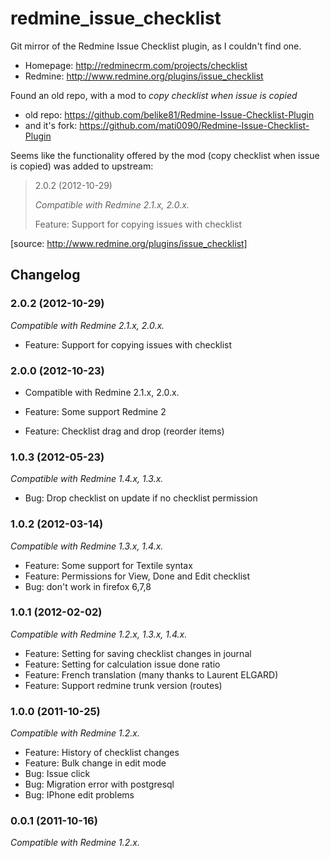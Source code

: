 redmine_issue_checklist
=======================

Git mirror of the Redmine Issue Checklist plugin, as I couldn't find one.
* Homepage: http://redminecrm.com/projects/checklist
* Redmine: http://www.redmine.org/plugins/issue_checklist

Found an old repo, with a mod to _copy checklist when issue is copied_
* old repo: https://github.com/belike81/Redmine-Issue-Checklist-Plugin
* and it's fork: https://github.com/mati0090/Redmine-Issue-Checklist-Plugin

Seems like the functionality offered by the mod (copy checklist when issue is copied) was added to upstream:
>2.0.2 (2012-10-29)
>
>_Compatible with Redmine 2.1.x, 2.0.x._
>
>    Feature: Support for copying issues with checklist

[source: http://www.redmine.org/plugins/issue_checklist]

Changelog
---------

### 2.0.2 (2012-10-29)

_Compatible with Redmine 2.1.x, 2.0.x._

* Feature: Support for copying issues with checklist

### 2.0.0 (2012-10-23)

* Compatible with Redmine 2.1.x, 2.0.x.

* Feature: Some support Redmine 2
* Feature: Checklist drag and drop (reorder items)

### 1.0.3 (2012-05-23)

_Compatible with Redmine 1.4.x, 1.3.x._

* Bug: Drop checklist on update if no checklist permission

### 1.0.2 (2012-03-14)

_Compatible with Redmine 1.3.x, 1.4.x._

* Feature: Some support for Textile syntax
* Feature: Permissions for View, Done and Edit checklist
* Bug: don't work in firefox 6,7,8

### 1.0.1 (2012-02-02)

_Compatible with Redmine 1.2.x, 1.3.x, 1.4.x._

* Feature: Setting for saving checklist changes in journal
* Feature: Setting for calculation issue done ratio
* Feature: French translation (many thanks to Laurent ELGARD)
* Feature: Support redmine trunk version (routes)

### 1.0.0 (2011-10-25)

_Compatible with Redmine 1.2.x._

* Feature: History of checklist changes
* Feature: Bulk change in edit mode
* Bug: Issue click
* Bug: Migration error with postgresql
* Bug: IPhone edit problems

### 0.0.1 (2011-10-16)

_Compatible with Redmine 1.2.x._
